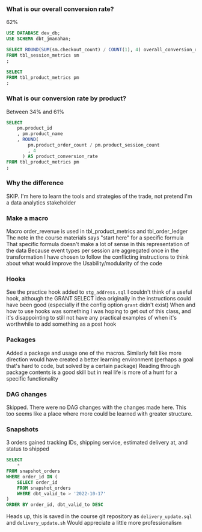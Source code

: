 ### What is our overall conversion rate?

62%
```SQL
USE DATABASE dev_db;
USE SCHEMA dbt_jmanahan;

SELECT ROUND(SUM(sm.checkout_count) / COUNT(1), 4) overall_conversion_rate
FROM tbl_session_metrics sm
;

SELECT 
FROM tbl_product_metrics pm
;
```


### What is our conversion rate by product?

Between 34% and 61%
```SQL
SELECT
    pm.product_id
    , pm.product_name
    , ROUND(
        pm.product_order_count / pm.product_session_count
        , 4
      ) AS product_conversion_rate
FROM tbl_product_metrics pm
;
```


### Why the difference
SKIP.  I'm here to learn the tools and strategies of the trade, not pretend I'm a data analytics stakeholder


### Make a macro
Macro order_revenue is used in tbl_product_metrics and tbl_order_ledger
The note in the course materials says "start here" for a specific formula
    That specific formula doesn't make a lot of sense in this representation of the data
    Because event types per session are aggregated once in the transformation
I have chosen to follow the conflicting instructions to think about what would improve the
    Usability/modularity of the code


### Hooks
See the practice hook added to `stg_address.sql`
I couldn't think of a useful hook, although the GRANT SELECT idea originally in the
    instructions could have been good (especially if the config option `grant` didn't exist)
When and how to use hooks was something I was hoping to get out of this class,
    and it's disappointing to still not have any practical examples of when it's
    worthwhile to add something as a post hook


### Packages
Added a package and usage one of the macros.
Similarly felt like more direction would have created a better learning environment
    (perhaps a goal that's hard to code, but solved by a certain package)
Reading through package contents is a good skill
    but in real life is more of a hunt for a specific functionality


### DAG changes
Skipped.  There were no DAG changes with the changes made here.
This too seems like a place where more could be learned with greater structure.


### Snapshots
3 orders gained tracking IDs, shipping service, estimated delivery at, and status to shipped
```SQL
SELECT
    *
FROM snapshot_orders
WHERE order_id IN (
    SELECT order_id
    FROM snapshot_orders
    WHERE dbt_valid_to > '2022-10-17'
)
ORDER BY order_id, dbt_valid_to DESC
```

Heads up, this is saved in the course git repository as `delivery_update.sql` and  `delivery_update.sh`
Would appreciate a little more professionalism

